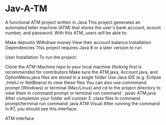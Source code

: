 # Jav-A-TM

A functional ATM project written in Java
This project generates an automated teller machine (ATM) that stores the user's bank account, acount number, and password. With this ATM, users will be able to:

Make deposits
Withdraw money
View their account balance
Installation
Dependencies
This project requires Java 8 or a later version to run

User Installation
To run the project:

Clone the ATM-Machine repo to your local machine (forking first is recommended for contributors
Make sure the ATM.java, Account.java, and OptionMenu.java files are stored in a single folder
Use Java IDE (e.g. Eclipse ,InteliJ or NetBeans) to view these files
You can also use commmand prompt (Windows) or terminal (Mac/Linux) and cd to the project directory to view them
In command prompt or terminal run command : javac ATM.java
After completion your folder will contain 3 .class files
In command prompt/terminal run command: java ATM
Visual
After running the command in #7, you should see this interface:

ATM interface
